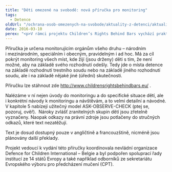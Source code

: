 ```yaml
---
title: "Děti omezené na svobodě: nová příručka pro monitoring"
tags:
  - Detence
oldUrl: "/ochrana-osob-omezenych-na-svobode/aktuality-z-detenci/aktuality-z-detenci-2016/deti-omezene-na-svobode-nova-prirucka-pro-monitoring/"
date: 2016-03-10
perex: "<p>V rámci projektu Children’s Rights Behind Bars vychází praktický rádce Monitoring míst, kde jsou děti omezené na svobodě. </p>"
---
```


<!-- imported from the old website -->

<p>Příručka je určena monitorujícím orgánům všeho druhu – národním i mezinárodním, speciálním i obecným, pravidelným i ad hoc. Má za cíl pokrýt monitoring všech míst, kde žijí (jsou drženy) děti s tím, že není možné, aby na základě svého rozhodnutí odešly. Tedy jde o místa detence na základě rozhodnutí trestního soudu nebo na základě jiného rozhodnutí soudu, ale i na základě nějaké jiné (úřední) skutečnosti.</p> <p>Příručku lze stáhnout zde <a title="Otevření do nového okna" href="http://www.childrensrightsbehindbars.eu/" target="_blank">http://www.childrensrightsbehindbars.eu/</a> . </p> <p>Nalézáme v ní nejen úvody do monitoringu a do specifické situace dětí, ale i konkrétní návody k monitoringu a návštěvám, a to velmi detailní a návodné. V kapitole 5 nabízejí užitečný model ASK-OBSERVE-CHECK (ptej se, pozoruj, ověř).  Nároky zvlášť zranitelných skupin dětí jsou zřetelně vyznačeny. Naopak odkazy na právní zdroje jsou potlačeny do stručných odkazů, které text nezatěžují.</p> <p>Text je dosud dostupný pouze v angličtině a francouzštině, nicméně jsou plánovány další překlady.<a name="_GoBack"></a></p><p> Projekt vedoucí k vydání této příručky koordinovala nevládní organizace Defence for Children International – Belgie a byl podpořen spoluprací řady institucí ze 14 států Evropy a také například odborníků ze sekretariátu Evropského výboru pro předcházení mučení (CPT).</p>
